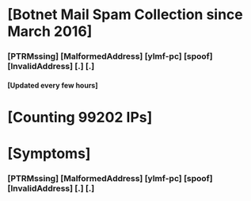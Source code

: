 # [Botnet Mail Spam Collection since March 2016]
### [PTRMssing] [MalformedAddress] [ylmf-pc] [spoof] [InvalidAddress] [.] [.]
#### [Updated every few hours]

# [Counting 99202 IPs]

# [Symptoms] 
###   [PTRMssing] [MalformedAddress] [ylmf-pc] [spoof] [InvalidAddress] [.] [.]
